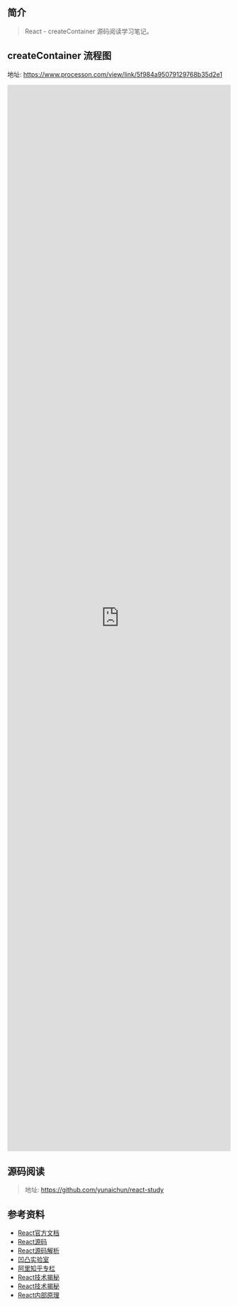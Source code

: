 
 ## 简介

> React - createContainer 源码阅读学习笔记。

## createContainer 流程图

地址: https://www.processon.com/view/link/5f984a95079129768b35d2e1

 <iframe
 height=2400
 width=100% 
 src="https://www.processon.com/view/link/5f984a95079129768b35d2e1"  
 frameborder=0  
 allowfullscreen>
 </iframe>

## 源码阅读

> 地址: https://github.com/yunaichun/react-study

## 参考资料

- [React官方文档](https://reactjs.org)
- [React源码](https://github.com/facebook/react/tree/8b2d3783e58d1acea53428a10d2035a8399060fe)
- [React源码解析](https://react.jokcy.me/)
- [凹凸实验室](https://aotu.io/notes/2020/11/12/react-indoor/index.html)
- [阿里知乎专栏](https://zhuanlan.zhihu.com/purerender)
- [React技术揭秘](https://react.iamkasong.com/)
- [React技术揭秘](https://react.iamkasong.com/)
- [React内部原理](http://tcatche.site/2017/07/react-internals-part-one-basic-rendering/)
